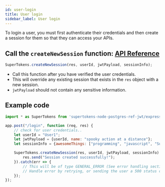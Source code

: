 ```yaml
---
id: user-login
title: User login
sidebar_label: User login
---
```

To login a user, you must first authenticate their credentials and then create a session for them so that they can access your APIs.

## Call the ```createNewSession``` function: [API Reference](../api-reference#createnewsessionres-userid-jwtpayload-sessioninfo)
```js
SuperTokens.createNewSession(res, userId, jwtPayload, sessionInfo);
```
- Call this function after you have verified the user credentials.
- This will override any existing session that exists in the ```res``` object with a new session.
- ```jwtPayload``` should not contain any sensitive information.

<div class="divider"></div>

## Example code
```js
import * as SuperTokens from 'supertokens-node-postgres-ref-jwt/express';

app.post("/login", function (req, res) {
    // check for user credentials..
    let userId = "User1";
    let jwtPayload = {userId, name: "spooky action at a distance"};
    let sessionInfo = {awesomeThings: ["programming", "javascript", "SuperTokens"]};

    SuperTokens.createNewSession(res, userId, jwtPayload, sessionInfo).then(session => {
        res.send("Session created successfully!");
    }).catch(err => {
        // This will be of type GENERAL_ERROR (See error handling section).
        // Handle error by retrying, or sending the user a 500 status code.
    });
});
```